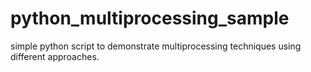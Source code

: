 # python_multiprocessing_sample
simple python script to demonstrate multiprocessing techniques using different approaches.
